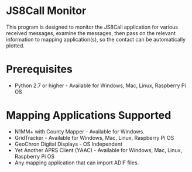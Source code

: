 # JS8Call Monitor
This program is designed to monitor the JS8Call application for various received messages, examine the messages, then pass on the relevant information to mapping application(s), so the contact can be automatically plotted.
# Prerequisites
- Python 2.7 or higher - Available for Windows, Mac, Linux, Raspberry Pi OS
# Mapping Applications Supported
- N1MM+ with County Mapper - Available for Windows.
- GridTracker - Available for Windows, Mac, Linux, Raspberry Pi OS
- GeoChron Digital Displays - OS Independent 
- Yet Another APRS Client (YAAC) - Available for Windows, Mac, Linux, Raspberry Pi OS
- Any mapping application that can import ADIF files.

